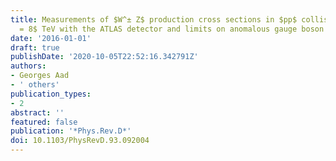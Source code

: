 ```yaml
---
title: Measurements of $W^± Z$ production cross sections in $pp$ collisions at $sqrts
  = 8$ TeV with the ATLAS detector and limits on anomalous gauge boson self-couplings
date: '2016-01-01'
draft: true
publishDate: '2020-10-05T22:52:16.342791Z'
authors:
- Georges Aad
- ' others'
publication_types:
- 2
abstract: ''
featured: false
publication: '*Phys.Rev.D*'
doi: 10.1103/PhysRevD.93.092004
---
```



